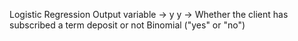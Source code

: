 Logistic Regression
Output variable -> y
y -> Whether the client has subscribed a term deposit or not 
Binomial ("yes" or "no")
